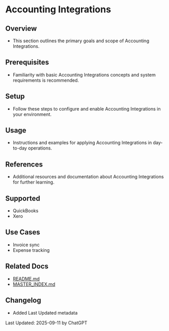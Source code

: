 # Accounting Integrations

## Overview
- This section outlines the primary goals and scope of Accounting Integrations.

## Prerequisites
- Familiarity with basic Accounting Integrations concepts and system requirements is recommended.

## Setup
- Follow these steps to configure and enable Accounting Integrations in your environment.

## Usage
- Instructions and examples for applying Accounting Integrations in day-to-day operations.

## References
- Additional resources and documentation about Accounting Integrations for further learning.


## Supported
- QuickBooks
- Xero

## Use Cases
- Invoice sync
- Expense tracking

## Related Docs
- [README.md](README.md)
- [MASTER_INDEX.md](MASTER_INDEX.md)


## Changelog
- Added Last Updated metadata

Last Updated: 2025-09-11 by ChatGPT

